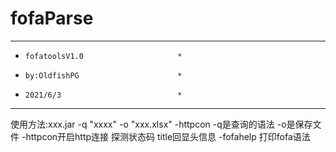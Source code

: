 # fofaParse
*****************************************
*     fofatoolsV1.0                     *
*     by:OldfishPG                      *
*     2021/6/3                          *
*****************************************
使用方法:xxx.jar -q "xxxx" -o "xxx.xlsx" -httpcon
-q是查询的语法
-o是保存文件
-httpcon开启http连接 探测状态码 title回显头信息
-fofahelp 打印fofa语法